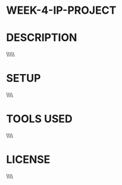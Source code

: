 # WEEK-4-IP-PROJECT

# DESCRIPTION #
\\\\\\\\\


# SETUP #
\\\\\\\

# TOOLS USED #
\\\\\\\\

# LICENSE #
\\\\\\\
